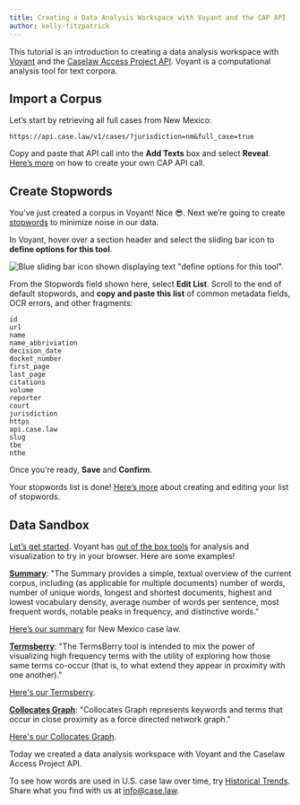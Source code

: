 ```yaml
---
title: Creating a Data Analysis Workspace with Voyant and the CAP API
author: kelly-fitzpatrick
---
```

This tutorial is an introduction to creating a data analysis workspace with [Voyant](https://voyant-tools.org/) and the [Caselaw Access Project API](https://case.law/api/). Voyant is a computational analysis tool for text corpora. 

## Import a Corpus
Let’s start by retrieving all full cases from New Mexico:

`https://api.case.law/v1/cases/?jurisdiction=nm&full_case=true`

Copy and paste that API call into the **Add Texts** box and select **Reveal**. [Here’s more](https://case.law/api/) on how to create your own CAP API call. 

## Create Stopwords
You’ve just created a corpus in Voyant! Nice 😎. Next we’re going to create [stopwords](https://voyant-tools.org/docs/#!/guide/stopwords) to minimize noise in our data.

In Voyant, hover over a section header and select the sliding bar icon to **define options for this tool**. 

![Blue sliding bar icon shown displaying text "define options for this tool".](https://lil-blog-media.s3.amazonaws.com/stopwords-EUS.png)

From the Stopwords field shown here, select **Edit List**. Scroll to the end of default stopwords, and **copy and paste this list** of common metadata fields, OCR errors, and other fragments: 

```
id
url
name
name_abbriviation 
decision_date
docket_number 
first_page
last_page
citations
volume 
reporter 
court 
jurisdiction
https
api.case.law
slug
tbe
nthe
```

Once you’re ready, **Save** and **Confirm**.

Your stopwords list is done! [Here’s more](https://voyant-tools.org/docs/#!/guide/stopwords) about creating and editing your list of stopwords. 

## Data Sandbox
[Let’s get started](https://voyant-tools.org/?corpus=2a042a20997072778f401661e5de079c&stopList=keywords-07b7ff9ce3e911ad3f3bc6d188f0d00a&panels=collocatesgraph,termsberry,trends,phrases,contexts). Voyant has [out of the box tools](https://voyant-tools.org/docs/#!/guide/tools) for analysis and visualization to try in your browser. Here are some examples!

[**Summary**](https://voyant-tools.org/docs/#!/guide/summary): "The Summary provides a simple, textual overview of the current corpus, including (as applicable for multiple documents) number of words, number of unique words, longest and shortest documents, highest and lowest vocabulary density, average number of words per sentence, most frequent words, notable peaks in frequency, and distinctive words."

[Here’s our summary](https://voyant-tools.org/?corpus=2a042a20997072778f401661e5de079c&stopList=keywords-07b7ff9ce3e911ad3f3bc6d188f0d00a&view=Summary) for New Mexico case law.

[**Termsberry**](https://voyant-tools.org/docs/#!/guide/termsberry): "The TermsBerry tool is intended to mix the power of visualizing high frequency terms with the utility of exploring how those same terms co-occur (that is, to what extend they appear in proximity with one another)."

[Here's our Termsberry](https://voyant-tools.org/?corpus=2a042a20997072778f401661e5de079c&stopList=keywords-07b7ff9ce3e911ad3f3bc6d188f0d00a&view=TermsBerry). 

[**Collocates Graph**](https://voyant-tools.org/docs/#!/guide/collocatesgraph):  "Collocates Graph represents keywords and terms that occur in close proximity as a force directed network graph."

[Here's our Collocates Graph](https://voyant-tools.org/?corpus=2a042a20997072778f401661e5de079c&stopList=keywords-07b7ff9ce3e911ad3f3bc6d188f0d00a&query=county&query=district&query=new&mode=corpus&view=CollocatesGraph). 

Today we created a data analysis workspace with Voyant and the Caselaw Access Project API. 

To see how words are used in U.S. case law over time, try [Historical Trends](https://case.law/trends/). Share what you find with us at [info@case.law](mailto:info@case.law).
